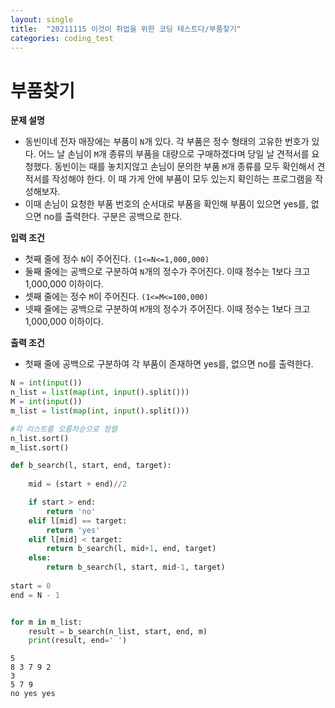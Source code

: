 ```yaml
---
layout: single
title:  "20211115 이것이 취업을 위한 코딩 테스트다/부품찾기"
categories: coding_test
---
```


# 부품찾기

**문제 설명**
- 동빈이네 전자 매장에는 부품이 `N`개 있다. 각 부품은 정수 형태의 고유한 번호가 있다. 어느 날 손님이 `M`개 종류의 부품을 대량으로 구매하겠다며 당일 날 견적서를 요청했다. 동빈이는 때를 놓치지않고 손님이 문의한 부품 `M`개 종류를 모두 확인해서 견적서를 작성해야 한다. 이 때 가게 안에 부품이 모두 있는지 확인하는 프로그램을 작성해보자. 
- 이때 손님이 요청한 부품 번호의 순서대로 부품을 확인해 부품이 있으면 yes를, 없으면 no를 출력한다. 구분은 공백으로 한다.

**입력 조건**
- 첫째 줄에 정수 `N`이 주어진다. `(1<=N<=1,000,000)`
- 둘째 줄에는 공백으로 구분하여 `N`개의 정수가 주어진다. 이때 정수는 1보다 크고 1,000,000 이하이다.
- 셋째 줄에는 정수 `M`이 주어진다. `(1<=M<=100,000)`
- 넷째 줄에는 공백으로 구분하여 `M`개의 정수가 주어진다. 이때 정수는 1보다 크고 1,000,000 이하이다.

**출력 조건**
- 첫째 줄에 공백으로 구분하여 각 부품이 존재하면 yes를, 없으면 no를 출력한다.


```python
N = int(input())
n_list = list(map(int, input().split()))
M = int(input())
m_list = list(map(int, input().split()))

#각 리스트를 오름차순으로 정렬
n_list.sort()
m_list.sort()

def b_search(l, start, end, target):
    
    mid = (start + end)//2

    if start > end:
        return 'no'
    elif l[mid] == target:
        return 'yes'
    elif l[mid] < target:
        return b_search(l, mid+1, end, target)
    else:
        return b_search(l, start, mid-1, target)
    
start = 0
end = N - 1


for m in m_list:
    result = b_search(n_list, start, end, m)
    print(result, end=' ')
```

    5
    8 3 7 9 2
    3
    5 7 9
    no yes yes 
